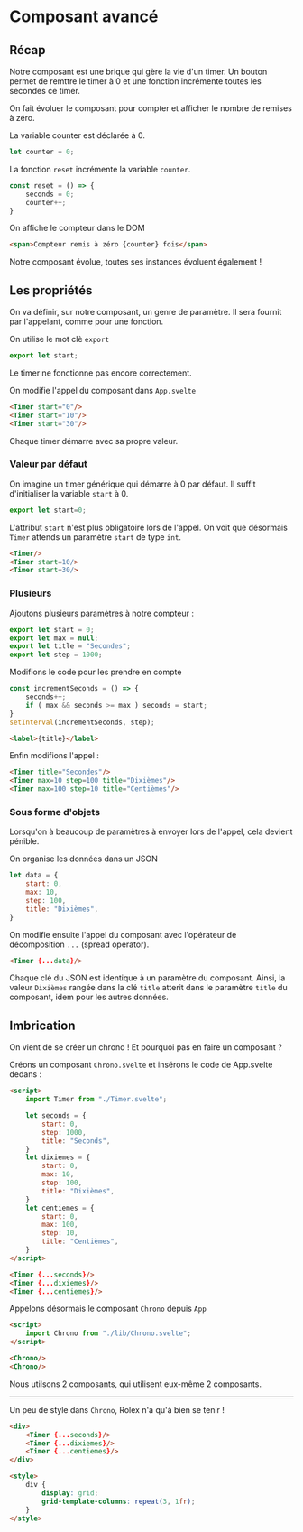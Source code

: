 # Composant avancé

## Récap

Notre composant est une brique qui gère la vie d'un timer. Un bouton permet de remttre le timer à 0 et une fonction incrémente toutes les secondes ce timer.

On fait évoluer le composant pour compter et afficher le nombre de remises à zéro.

La variable counter est déclarée à 0.

```js
let counter = 0;
```

La fonction `reset` incrémente la variable `counter`.

```js
const reset = () => {
    seconds = 0;
    counter++;
}
```

On affiche le compteur dans le DOM

```html
<span>Compteur remis à zéro {counter} fois</span>
```

Notre composant évolue, toutes ses instances évoluent également !

## Les propriétés

On va définir, sur notre composant, un genre de paramètre. Il sera fournit par l'appelant, comme pour une fonction.

On utilise le mot clè `export`

```js
export let start;
```

Le timer ne fonctionne pas encore correctement.

On modifie l'appel du composant dans `App.svelte`

```html
<Timer start="0"/>
<Timer start="10"/>
<Timer start="30"/>
```

Chaque timer démarre avec sa propre valeur.

### Valeur par défaut

On imagine un timer générique qui démarre à 0 par défaut. Il suffit d'initialiser la variable `start` à 0.

```js
export let start=0;
```

L'attribut `start` n'est plus obligatoire lors de l'appel. On voit que désormais `Timer` attends un paramètre `start` de type `int`.

```html
<Timer/>
<Timer start=10/>
<Timer start=30/>
```

### Plusieurs

Ajoutons plusieurs paramètres à notre compteur :

```js
export let start = 0;
export let max = null;
export let title = "Secondes";
export let step = 1000;
```

Modifions le code pour les prendre en compte

```js
const incrementSeconds = () => {
    seconds++;
    if ( max && seconds >= max ) seconds = start;
}
setInterval(incrementSeconds, step);
```

```html
<label>{title}</label>
```

Enfin modifions l'appel :

```html
<Timer title="Secondes"/>
<Timer max=10 step=100 title="Dixièmes"/>
<Timer max=100 step=10 title="Centièmes"/>
```

### Sous forme d'objets

Lorsqu'on à beaucoup de paramètres à envoyer lors de l'appel, cela devient pénible.

On organise les données dans un JSON 

```js
let data = {
    start: 0,
    max: 10,
    step: 100,
    title: "Dixièmes",
}
```

On modifie ensuite l'appel du composant avec l'opérateur de décomposition `...` (spread operator).

```html
<Timer {...data}/>
```

Chaque clé du JSON est identique à un paramètre du composant. Ainsi, la valeur `Dixièmes` rangée dans la clé `title` atterit dans le paramètre `title` du composant, idem pour les autres données.


## Imbrication

On vient de se créer un chrono ! Et pourquoi pas en faire un composant ?

Créons un composant `Chrono.svelte` et insérons le code de App.svelte dedans :

```html
<script>
    import Timer from "./Timer.svelte";

    let seconds = {
        start: 0,
        step: 1000,
        title: "Seconds",
    }
    let dixiemes = {
        start: 0,
        max: 10,
        step: 100,
        title: "Dixièmes",
    }
    let centiemes = {
        start: 0,
        max: 100,
        step: 10,
        title: "Centièmes",
    }
</script>

<Timer {...seconds}/>
<Timer {...dixiemes}/>
<Timer {...centiemes}/>
```

Appelons désormais le composant `Chrono` depuis `App`

```html
<script>
    import Chrono from "./lib/Chrono.svelte";
</script>

<Chrono/>
<Chrono/>
```

Nous utilsons 2 composants, qui utilisent eux-même 2 composants.

---

Un peu de style dans `Chrono`, Rolex n'a qu'à bien se tenir !

```html
<div>
    <Timer {...seconds}/>
    <Timer {...dixiemes}/>
    <Timer {...centiemes}/>
</div>

<style>
    div {
        display: grid;
        grid-template-columns: repeat(3, 1fr);
    }
</style>
```